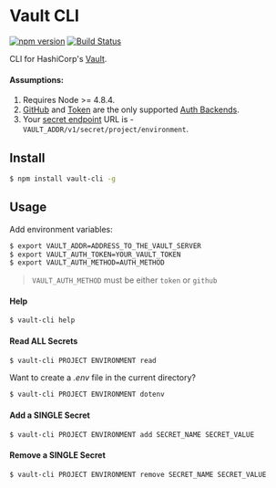 # Vault CLI

[![npm version](https://badge.fury.io/js/vault-cli.svg)](https://badge.fury.io/js/vault-cli)
[![Build Status](https://travis-ci.org/GalvanizeOpenSource/vault-cli.svg?branch=master)](https://travis-ci.org/GalvanizeOpenSource/vault-cli)

CLI for HashiCorp's [Vault](https://www.vaultproject.io/).

#### Assumptions:

1. Requires Node >= 4.8.4.
1. [GitHub](https://www.vaultproject.io/docs/auth/github.html) and [Token](https://www.vaultproject.io/docs/auth/token.html) are the only supported [Auth Backends](https://www.vaultproject.io/docs/auth/index.html).
1. Your [secret endpoint](https://www.vaultproject.io/api/index.html#reading-writing-and-listing-secrets) URL is - `VAULT_ADDR/v1/secret/project/environment`.

## Install

```sh
$ npm install vault-cli -g
```

## Usage

Add environment variables:

```sh
$ export VAULT_ADDR=ADDRESS_TO_THE_VAULT_SERVER
$ export VAULT_AUTH_TOKEN=YOUR_VAULT_TOKEN
$ export VAULT_AUTH_METHOD=AUTH_METHOD
```

> `VAULT_AUTH_METHOD` must be either `token` or `github`


#### Help

```sh
$ vault-cli help
```

#### Read ALL Secrets

```sh
$ vault-cli PROJECT ENVIRONMENT read
```

Want to create a *.env* file in the current directory?

```sh
$ vault-cli PROJECT ENVIRONMENT dotenv
```

#### Add a SINGLE Secret

```sh
$ vault-cli PROJECT ENVIRONMENT add SECRET_NAME SECRET_VALUE
```

#### Remove a SINGLE Secret

```sh
$ vault-cli PROJECT ENVIRONMENT remove SECRET_NAME SECRET_VALUE
```
